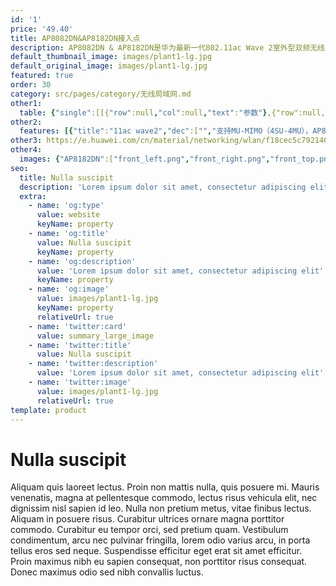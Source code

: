 ```yaml
---
id: '1'
price: '49.40'
title: AP8082DN&AP8182DN接入点
description: AP8082DN & AP8182DN是华为最新一代802.11ac Wave 2室外型双频无线接入点设备，支持4×4 MU-MIMO和4条空间流，具有卓越的室外覆盖性能及超强的硬件防护，满足室外无线网络部署要求，适用于高密场馆、广场、步行街、游乐场等覆盖场景。
default_thumbnail_image: images/plant1-lg.jpg
default_original_image: images/plant1-lg.jpg
featured: true
order: 30
category: src/pages/category/无线局域网.md
other1: 
  table: {"single":[[{"row":null,"col":null,"text":"参数"},{"row":null,"col":null,"text":"AP8082DN & AP8182DN"}],[{"row":null,"col":null,"text":"尺寸（直径×高）"},{"row":null,"col":null,"text":"Φ165mm×387mm"}],[{"row":null,"col":null,"text":"电源输入"},{"row":null,"col":null,"text":"PoE供电：满足802.3at/bt以太网供电标准；仅2.5G/5G口支持PoE输入"}],[{"row":null,"col":null,"text":"最大功耗"},{"row":null,"col":null,"text":"802.3bt供电：45W（不包含PoE_OUT接口输出功耗）\n802.3at供电：25.5W（PoE_OUT功能和GE/POE_OUT口不可用，5GE和SFP不可同时使用）\n\n说明：实际最大功耗遵照不同国家和地区法规而有所不同。802.3at供电标准下，射频功率降低，2.4G射频工作在2×4模式。"}],[{"row":null,"col":null,"text":"工作温度"},{"row":null,"col":null,"text":"-40℃～+65℃"}],[{"row":null,"col":null,"text":"天线类型"},{"row":null,"col":null,"text":"AP8082DN: 内置定向天线(水平波瓣角60°，垂直波瓣角30°)\nAP8182DN: 室外型外接天线（可选配美化罩隐藏天线，实现全向天线内置）"}],[{"row":null,"col":null,"text":"可同时在线的用户数量"},{"row":null,"col":null,"text":"≤512"}],[{"row":null,"col":null,"text":"最大发射功率"},{"row":null,"col":null,"text":"2.4G:  29dBm（组合功率）\n5G: 28dBm（组合功率）\n\n说明：实际发射功率遵照不同国家和地区法规而有所不同。"}],[{"row":null,"col":null,"text":"MIMO:空间流"},{"row":null,"col":null,"text":"4×4:4   整机8条流"}],[{"row":null,"col":null,"text":"无线协议"},{"row":null,"col":null,"text":"802.11a/b/g/n/ac/ac wave2"}],[{"row":null,"col":null,"text":"最高速率"},{"row":null,"col":null,"text":"AP8082DN：2.53Gbps\nAP8182DN：3.46Gbps"}]]}
other2:
  features: [{"title":"11ac wave2","dec":["","支持MU-MIMO（4SU-4MU），AP8082DN整机速率可达2.53Gbps，AP8182DN支持双5G，整机速率可达3.46Gbps",""]},{"title":"工业级设计","dec":["","内置5KA天馈防雷，以太网接口6KA/6KV增强防雷设计，IP68防水防尘等级，满足工业级使用要求",""]},{"title":"物联网融合","dec":["","支持PoE out，扩展摄像头和RFID、Zigbee等物联网协议",""]}]
other3: https://e.huawei.com/cn/material/networking/wlan/f18cec5c792140a1918642efbea12399
other4:
  images: {"AP8182DN":["front_left.png","front_right.png","front_top.png","top.png","left.png","right.png","stand_left.png","stand_right.png","buttom-cover.png","buttom.png","rear_top.png"]}
seo:
  title: Nulla suscipit
  description: 'Lorem ipsum dolor sit amet, consectetur adipiscing elit'
  extra:
    - name: 'og:type'
      value: website
      keyName: property
    - name: 'og:title'
      value: Nulla suscipit
      keyName: property
    - name: 'og:description'
      value: 'Lorem ipsum dolor sit amet, consectetur adipiscing elit'
      keyName: property
    - name: 'og:image'
      value: images/plant1-lg.jpg
      keyName: property
      relativeUrl: true
    - name: 'twitter:card'
      value: summary_large_image
    - name: 'twitter:title'
      value: Nulla suscipit
    - name: 'twitter:description'
      value: 'Lorem ipsum dolor sit amet, consectetur adipiscing elit'
    - name: 'twitter:image'
      value: images/plant1-lg.jpg
      relativeUrl: true
template: product
---
```


# Nulla suscipit

Aliquam quis laoreet lectus. Proin non mattis nulla, quis posuere mi. Mauris venenatis, magna at pellentesque commodo, lectus risus vehicula elit, nec dignissim nisl sapien id leo. Nulla non pretium metus, vitae finibus lectus. Aliquam in posuere risus. Curabitur ultrices ornare magna porttitor commodo. Curabitur eu tempor orci, sed pretium quam. Vestibulum condimentum, arcu nec pulvinar fringilla, lorem odio varius arcu, in porta tellus eros sed neque. Suspendisse efficitur eget erat sit amet efficitur. Proin maximus nibh eu sapien consequat, non porttitor risus consequat. Donec maximus odio sed nibh convallis luctus.